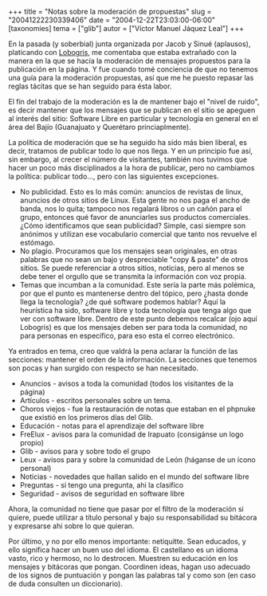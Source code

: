 +++
title = "Notas sobre la moderación de propuestas"
slug = "20041222230339406"
date = "2004-12-22T23:03:00-06:00"
[taxonomies]
tema = ["glib"]
autor = ["Víctor Manuel Jáquez Leal"]
+++

En la pasada (y soberbial) junta organizada por Jacob y Sinué
(aplausos), platicando con
[Lobogris](http://juanrafaelgomez.blogspot.com/), me comentaba que
estaba extrañado con la manera en la que se hacía la moderación de
mensajes propuestos para la publicación en la página. Y fue cuando tomé
conciencia de que no tenemos una guía para la moderación propuestas, así
que me he puesto repasar las reglas tácitas que se han seguido para ésta
labor.

<!-- more -->
El fin del trabajo de la moderación es la de mantener bajo el "nivel de
ruido", es decir mantener que los mensajes que se publican en el sitio
se apeguen al interés del sitio: Software Libre en particular y
tecnología en general en el área del Bajío (Guanajuato y Querétaro
princiaplmente).

La política de moderación que se ha seguido ha sido más bien liberal, es
decir, tratamos de publicar todo lo que nos llega. Y en un principio fue
así, sin embargo, al crecer el número de visitantes, también nos tuvimos
que hacer un poco más disciplinados a la hora de publicar, pero no
cambiamos la política: publicar todo..., pero con las siguientes
excepciones.

-   No publicidad. Esto es lo más común: anuncios de revistas de linux,
    anuncios de otros sitios de Linux. Esta gente no nos paga el ancho
    de banda, nos lo quita; tampoco nos regalará libros o un cañón para
    el grupo, entonces qué favor de anunciarles sus productos
    comerciales. ¿Cómo identificamos que sean publicidad? Simple, casi
    siempre son anónimos y utilizan ese vocabulario comercial que tanto
    nos revuelve el estómago.
-   No plagio. Procuramos que los mensajes sean originales, en otras
    palabras que no sean un bajo y despreciable "copy & paste" de otros
    sitios. Se puede referenciar a otros sitios, noticias, pero al menos
    se debe tener el orgullo que se transmita la información con voz
    propia.
-   Temas que incumban a la comunidad. Este sería la parte más polémica,
    por que el punto es mantenerse dentro del tópico, pero ¿hasta donde
    llega la tecnología? ¿de qué software podemos hablar? Aquí la
    heurística ha sido, software libre y toda tecnología que tenga algo
    que ver con software libre. Dentro de este punto debemos recalcar
    (ojo aquí Lobogris) es que los mensajes deben ser para toda la
    comunidad, no para personas en específico, para eso esta el correo
    electrónico.

Ya entrados en tema, creo que valdrá la pena aclarar la función de las
secciones: mantener el orden de la información. La secciones que tenemos
son pocas y han surgido con respecto se han necesitado.

-   Anuncios - avisos a toda la comunidad (todos los visitantes de la
    página)
-   Artículos - escritos personales sobre un tema.
-   Choros viejos - fue la restauración de notas que estaban en el
    phpnuke que existió en los primeros días del Glib.
-   Educación - notas para el aprendizaje del software libre
-   FreElux - avisos para la comunidad de Irapuato (consigánse un logo
    propio)
-   Glib - avisos para y sobre todo el grupo
-   Leux - avisos para y sobre la comunidad de León (háganse de un ícono
    personal)
-   Noticias - novedades que hallan salido en el mundo del software
    libre
-   Preguntas - si tengo una pregunta, ahi la clasifico
-   Seguridad - avisos de seguridad en software libre

Ahora, la comunidad no tiene que pasar por el filtro de la moderación si
quiere, puede utilizar a título personal y bajo su responsabilidad su
bitácora y expresarse ahi sobre lo que quieran.

Por último, y no por ello menos importante: netiquitte. Sean educados, y
ello significa hacer un buen uso del idioma. El castellano es un idioma
vasto, rico y hermoso, no lo destrocen. Muestren su educación en los
mensajes y bitácoras que pongan. Coordinen ideas, hagan uso adecuado de
los signos de puntuación y pongan las palabras tal y como son (en caso
de duda consulten un diccionario).

